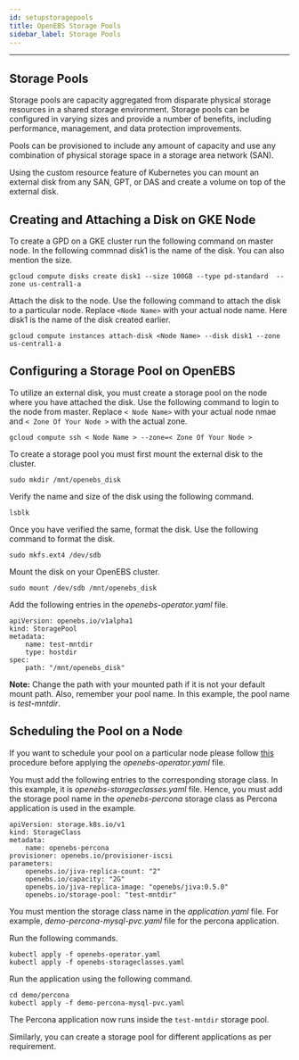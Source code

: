 ```yaml
---
id: setupstoragepools
title: OpenEBS Storage Pools
sidebar_label: Storage Pools
---
```


------

## Storage Pools

Storage pools are capacity aggregated from disparate physical storage resources in a shared storage environment. Storage pools can be configured in varying sizes and provide a number of benefits, including performance, management, and data protection improvements.

Pools can be provisioned to include any amount of capacity and use any combination of physical storage space in a storage area network (SAN).

Using the custom resource feature of Kubernetes you can mount an external disk from any SAN, GPT, or DAS and create a volume on top of the external disk.

## Creating and Attaching a Disk on GKE Node

To create a GPD on a GKE cluster run the following command on master node. In the following commnad disk1 is the name of the disk. You can also mention the size.

```
gcloud compute disks create disk1 --size 100GB --type pd-standard  --zone us-central1-a
```
Attach the disk to the node. Use the following command to attach the disk to a particular node. Replace `<Node Name>` with your actual node name. Here disk1 is the name of the disk created earlier.

```
gcloud compute instances attach-disk <Node Name> --disk disk1 --zone us-central1-a
```

## Configuring a Storage Pool on OpenEBS

To utilize an external disk, you must create a storage pool on the node where you have attached the disk. Use the following command to login to the node from master. Replace `< Node Name>` with your actual node nmae and `< Zone Of Your Node >` with the actual zone.

```
gcloud compute ssh < Node Name > --zone=< Zone Of Your Node >
```

To create a storage pool you must first mount the external disk to the cluster. 

```
sudo mkdir /mnt/openebs_disk
```

Verify the name and size of the disk using the following command.

```
lsblk
```

Once you have verified the same, format the disk. Use the following command to format the disk.

```
sudo mkfs.ext4 /dev/sdb
```

Mount the disk on your OpenEBS cluster.

```
sudo mount /dev/sdb /mnt/openebs_disk
```

Add the following entries in the *openebs-operator.yaml* file. 

```
apiVersion: openebs.io/v1alpha1
kind: StoragePool
metadata:
	name: test-mntdir 			 
	type: hostdir
spec:
	path: "/mnt/openebs_disk"      
```

**Note:** Change the path with your mounted path if it is not your default mount path. Also, remember your pool name. In this example, the pool name is *test-mntdir*.

## Scheduling the Pool on a Node

If you want to schedule your pool on a particular node please follow [this](https://docs.openebs.io/docs/next/scheduler.html) procedure before applying the *openebs-operator.yaml* file.

You must add the following entries to the corresponding storage class. In this example, it is *openebs-storageclasses.yaml* file. Hence, you must add the storage pool name in the *openebs-percona* storage class as Percona application is used in the example.

```
apiVersion: storage.k8s.io/v1
kind: StorageClass
metadata:
    name: openebs-percona
provisioner: openebs.io/provisioner-iscsi
parameters:
    openebs.io/jiva-replica-count: "2"
    openebs.io/capacity: "2G"
    openebs.io/jiva-replica-image: "openebs/jiva:0.5.0"
    openebs.io/storage-pool: "test-mntdir"  
```

You must mention the storage class name in the *application.yaml* file. For example, *demo-percona-mysql-pvc.yaml* file for the percona application. 

Run the following commands.

```
kubectl apply -f openebs-operator.yaml
kubectl apply -f openebs-storageclasses.yaml
```

Run the application using the following command.

```
cd demo/percona
kubectl apply -f demo-percona-mysql-pvc.yaml
```

The Percona application now runs inside the `test-mntdir` storage pool.

Similarly, you can create a storage pool for different applications as per requirement.











<!-- Hotjar Tracking Code for https://docs.openebs.io -->
<script>
   (function(h,o,t,j,a,r){
       h.hj=h.hj||function(){(h.hj.q=h.hj.q||[]).push(arguments)};
       h._hjSettings={hjid:785693,hjsv:6};
       a=o.getElementsByTagName('head')[0];
       r=o.createElement('script');r.async=1;
       r.src=t+h._hjSettings.hjid+j+h._hjSettings.hjsv;
       a.appendChild(r);
   })(window,document,'https://static.hotjar.com/c/hotjar-','.js?sv=');
</script>
